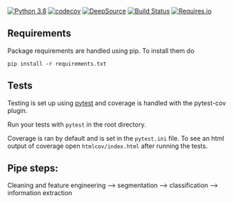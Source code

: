 [![Python 3.8](https://img.shields.io/badge/python-3.8-blue.svg)](https://www.python.org/downloads/release/python-380/)
[![codecov](https://codecov.io/gh/THEOLEX-IO/theolex_web_backend/branch/master/graph/badge.svg?token=A5MRRK38FR)](https://codecov.io/gh/THEOLEX-IO/theolex_web_backend)
[![DeepSource](https://deepsource.io/gh/THEOLEX-IO/theolex_web_backend.svg/?label=active+issues&show_trend=true&token=HuaxoYkLY09Lrv_0GnVSVLqJ)](https://deepsource.io/gh/THEOLEX-IO/theolex_web_backend/?ref=repository-badge)
[![Build Status](https://travis-ci.org/mtchavez/python-package-boilerplate.png?branch=master)](https://travis-ci.org/mtchavez/python-package-boilerplate)
[![Requires.io](https://requires.io/github/mtchavez/python-package-boilerplate/requirements.svg?branch=master)](https://requires.io/github/mtchavez/python-package-boilerplate/requirements?branch=master)

## Requirements

Package requirements are handled using pip. To install them do

```
pip install -r requirements.txt
```

## Tests

Testing is set up using [pytest](http://pytest.org) and coverage is handled
with the pytest-cov plugin.

Run your tests with ```pytest``` in the root directory.

Coverage is ran by default and is set in the ```pytest.ini``` file.
To see an html output of coverage open ```htmlcov/index.html``` after running the tests.


## Pipe steps:  

Cleaning and feature engineering --> segmentation --> classification --> information extraction
